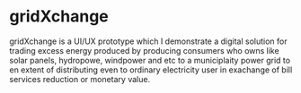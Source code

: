 # gridXchange
gridXchange is a UI/UX prototype which I demonstrate a digital solution for trading excess energy produced by producing consumers who owns like solar panels, hydropowe, windpower and etc to a municiplaity power grid to en extent of distributing even to ordinary electricity user in exachange of bill services reduction or monetary value.
